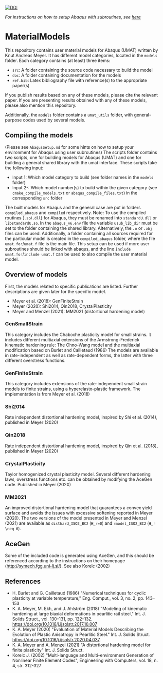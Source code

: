 [![DOI](https://zenodo.org/badge/191778601.svg)](https://zenodo.org/badge/latestdoi/191778601)

*For instructions on how to setup Abaqus with subroutines, see [here](/AbaqusSetup.md)*

# MaterialModels
This repository contains user material models for Abaqus (UMAT) written by Knut Andreas Meyer. 
It has different model categories, located in the `models` folder. Each category contains (at least) three items:

- `src`: A folder containing the source code necessary to build the model
- `doc`: A folder containing documentation for the models
- `ref.bib`: Latex bibliography file with reference(s) to the appropriate paper(s)

If you publish results based on any of these models, please cite the relevant paper. If you are presenting results obtained with any of these models, please also mention this repository. 

Additionally, the `models` folder contains a `umat_utils` folder, with general-purpose codes used by several models. 

## Compiling the models
(Please see `AbaqusSetup.md` for some hints on how to setup your environment for Abaqus using user subroutines)
The scripts folder contains two scripts, one for building models for Abaqus (UMAT) and one for building a general shared library with the umat interface. These scripts take the following input:
* Input 1: Which model category to build (see folder names in the `models` folder)
* Input 2-: Which model number(s) to build within the given category (see `cmake_compile_models.txt` or `abaqus_compile_files.txt`) in the corresponding `src` folder

The built models for Abaqus and the general case are put in folders `compiled_abaqus` and `compiled` respectively. 
Note: To use the compiled routines (`.so`/`.dll`) for Abaqus, they must be renamed into `standardU.dll` or `libstandardU.so`. In the `abaqus_v6.env` file the variable `usub_lib_dir` must be set to the folder containing the shared library. Alternatively, the `.o` or `.obj` files can be used. Additionally, a folder containing all sources required for the particular model is created in the `compiled_abaqus` folder, where the file `umat.for`/`umat.f` file is the main file. This setup can be used if more user subroutines should be linked with abaqus, and the line `include umat.for`/`include umat.f` can be used to also compile the user material model.

## Overview of models
First, the models related to specific publications are listed. Further descriptions are given later for the specific model. 
* Meyer et al. (2018): GenFiniteStrain
* Meyer (2020): Shi2014, Qin2018, CrystalPlasticity
* Meyer and Menzel (2021): MM2021 (distortional hardening model)

### GenSmallStrain
This category includes the Chaboche plasticity model for small strains. It includes different multiaxial extensions of the Armstrong-Frederick kinematic hardening rule: The Ohno-Wang model and the multiaxial modification based on Burlet and Cailletaud (1986)
The models are available in rate-independent as well as rate-dependent forms, the latter with three different overstress functions. 

### GenFiniteStrain
This category includes extensions of the rate-independent small strain models to finite strains, using a hyperelasto-plastic framework. The implementation is from Meyer et al. (2018)

### Shi2014
Rate independent distortional hardening model, inspired by Shi et al. (2014), published in Meyer (2020)

### Qin2018
Rate independent distortional hardening model, inspired by Qin et al. (2018), published in Meyer (2020)

### CrystalPlasticity
Taylor homogenized crystal plasticity model. Several different hardening laws, overstress functions etc. can be obtained by modifying the AceGen code. Published in Meyer (2020)

### MM2021

An improved distortional hardening model that guarantees a convex yield surface and avoids the issues with excessive softening reported in Meyer (2020). The two versions of the model presented in Meyer and Menzel (2021) are available as ``disthard_ISO2_BC2`` (``H_r=0``) and ``rmodel_ISO2_BC2`` (``H_r \neq 0``). 

## AceGen
Some of the included code is generated using AceGen, and this should be referenced according to the instructions on their homepage (http://symech.fgg.uni-lj.si/). See also Korelc (2002)

## References
* H. Burlet and G. Cailletaud (1986) "Numerical techniques for cyclic plasticity at variable temperature," Eng. Comput., vol. 3, no. 2, pp. 143–153
* K. A. Meyer, M. Ekh, and J. Ahlström (2018) "Modeling of kinematic hardening at large biaxial deformations in pearlitic rail steel," Int. J. Solids Struct., vol. 130–131, pp. 122–132. https://doi.org/10.1016/j.ijsolstr.2017.10.007
* K. A. Meyer (2020) "Evaluation of Material Models Describing the Evolution of Plastic Anisotropy in Pearlitic Steel." Int. J. Solids Struct. https://doi.org/10.1016/j.ijsolstr.2020.04.037. 
* K. A. Meyer and A. Menzel (2021) "A distortional hardening model for finite plasticity" Int. J. Solids Struct.
* Korelc J. (2002) "Multi-language and Multi-environment Generation of Nonlinear Finite Element Codes", Engineering with Computers, vol. 18, n. 4, str. 312-327
